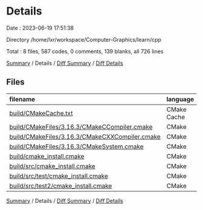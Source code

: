 # Details

Date : 2023-06-19 17:51:38

Directory /home/lxr/workspace/Computer-Graphics/learn/cpp

Total : 8 files,  587 codes, 0 comments, 139 blanks, all 726 lines

[Summary](results.md) / Details / [Diff Summary](diff.md) / [Diff Details](diff-details.md)

## Files
| filename | language | code | comment | blank | total |
| :--- | :--- | ---: | ---: | ---: | ---: |
| [build/CMakeCache.txt](/build/CMakeCache.txt) | CMake Cache | 297 | 0 | 64 | 361 |
| [build/CMakeFiles/3.16.3/CMakeCCompiler.cmake](/build/CMakeFiles/3.16.3/CMakeCCompiler.cmake) | CMake | 60 | 0 | 17 | 77 |
| [build/CMakeFiles/3.16.3/CMakeCXXCompiler.cmake](/build/CMakeFiles/3.16.3/CMakeCXXCompiler.cmake) | CMake | 70 | 0 | 19 | 89 |
| [build/CMakeFiles/3.16.3/CMakeSystem.cmake](/build/CMakeFiles/3.16.3/CMakeSystem.cmake) | CMake | 10 | 0 | 6 | 16 |
| [build/cmake_install.cmake](/build/cmake_install.cmake) | CMake | 46 | 0 | 10 | 56 |
| [build/src/cmake_install.cmake](/build/src/cmake_install.cmake) | CMake | 38 | 0 | 9 | 47 |
| [build/src/test/cmake_install.cmake](/build/src/test/cmake_install.cmake) | CMake | 33 | 0 | 7 | 40 |
| [build/src/test2/cmake_install.cmake](/build/src/test2/cmake_install.cmake) | CMake | 33 | 0 | 7 | 40 |

[Summary](results.md) / Details / [Diff Summary](diff.md) / [Diff Details](diff-details.md)